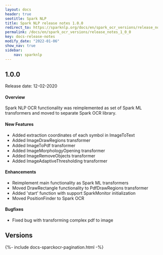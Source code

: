 ```yaml
---
layout: docs
header: true
seotitle: Spark NLP
title: Spark NLP release notes 1.0.0
redirect_to: https://sparknlp.org/docs/en/spark_ocr_versions/release_notes_1_0_0
permalink: /docs/en/spark_ocr_versions/release_notes_1_0_0
key: docs-release-notes
modify_date: "2022-01-06"
show_nav: true
sidebar:
    nav: sparknlp
---
```


<div class="h3-box" markdown="1">

## 1.0.0

Release date: 12-02-2020

#### Overview

Spark NLP OCR functionality was reimplemented as set of Spark ML transformers and
moved to separate Spark OCR library.


#### New Features

* Added extraction coordinates of each symbol in ImageToText
* Added ImageDrawRegions transformer
* Added ImageToPdf transformer
* Added ImageMorphologyOpening transformer
* Added ImageRemoveObjects transformer
* Added ImageAdaptiveThresholding transformer


#### Enhancements

* Reimplement main functionality as Spark ML transformers
* Moved DrawRectangle functionality to PdfDrawRegions transformer
* Added 'start' function with support SparkMonitor initialization
* Moved PositionFinder to Spark OCR


#### Bugfixes

* Fixed bug with transforming complex pdf to image


</div><div class="prev_ver h3-box" markdown="1">

## Versions

</div>

{%- include docs-sparckocr-pagination.html -%}